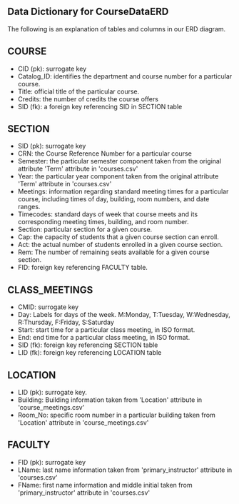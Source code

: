 ## Data Dictionary for CourseDataERD

The following is an explanation of tables and columns in our ERD diagram. 

## COURSE

- CID (pk): surrogate key
- Catalog_ID: identifies the department and course number for a particular course.
- Title: official title of the particular course.
- Credits: the number of credits the course offers
- SID (fk): a foreign key referencing SID in SECTION table

## SECTION

- SID (pk): surrogate key
- CRN: the Course Reference Number for a particular course
- Semester: the particular semester component taken from the original attribute 'Term' attribute in 'courses.csv' 
- Year: the particular year component taken from the original attribute 'Term' attribute in 'courses.csv'
- Meetings: information regarding standard meeting times for a particular course, including times of day, building, room numbers, and date ranges.
- Timecodes: standard days of week that course meets and its corresponding meeting times, building, and room number.
- Section: particular section for a given course.
- Cap: the capacity of students that a given course section can enroll.
- Act: the actual number of students enrolled in a given course section.
- Rem: The number of remaining seats available for a given course section.
- FID: foreign key referencing FACULTY table.


## CLASS_MEETINGS

- CMID: surrogate key
- Day: Labels for days of the week. M:Monday, T:Tuesday, W:Wednesday, R:Thursday, F:Friday, S:Saturday
- Start: start time for a particular class meeting, in ISO format.
- End: end time for a particular class meeting, in ISO format.
- SID (fk): foreign key referencing SECTION table
- LID (fk): foreign key referencing LOCATION table

## LOCATION
- LID (pk): surrogate key.
- Building: Building information taken from 'Location' attribute in 'course_meetings.csv' 
- Room_No: specific room number in a particular building taken from 'Location' attribute in 'course_meetings.csv'

## FACULTY

- FID (pk): surrogate key
- LName: last name information taken from 'primary_instructor' attribute in 'courses.csv'
- FName: first name information and middle initial taken from 'primary_instructor' attribute in 'courses.csv'